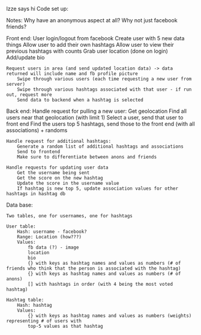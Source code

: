 Izze says hi
Code set up: 

Notes: 
	Why have an anonymous aspect at all? Why not just facebook friends?

Front end:
	User login/logout from facebook
		Create user with 5 new data things
		Allow user to add their own hashtags
		Allow user to view their previous hashtags with counts
		Grab user location (done on login)
		Add/update bio

	Request users in area (and send updated location data) -> data returned will include name and fb profile picture
		Swipe through various users (each time requesting a new user from server)
		Swipe through various hashtags associated with that user - if run out, request more
		Send data to backend when a hashtag is selected 

Back end:
	Handle request for pulling a new user: 
		Get geolocation
		Find all users near that geolocation (with limit 1)
		Select a user, send that user to front end
		Find the users top 5 hashtags, send those to the front end (with all associations) + randoms
	
	Handle request for additional hashtags:
		Generate a random list of additional hashtags and associations
		Send to frontend
		Make sure to differentiate between anons and friends

	Handle requests for updating user data
		Get the username being sent
		Get the score on the new hashtag
		Update the score in the username value
		If hashtag is new top 5, update association values for other hashtags in hashtag db

Data base:

	Two tables, one for usernames, one for hashtags

	User table:
		Hash: username - facebook?
		Range: Location (how???)
		Values: 
			fb data (?) - image
			location
			bio
			{} with keys as hashtag names and values as numbers (# of friends who think that the person is associated with the hashtag)
			{} with keys as hashtag names and values as numbers (# of anons)
			[] with hashtags in order (with 4 being the most voted hashtag)
	
	Hashtag table: 
		Hash: hashtag
		Values:
			{} with keys as hashtag names and values as numbers (weights) representing # of users with 
			top-5 values as that hashtag

	
	
